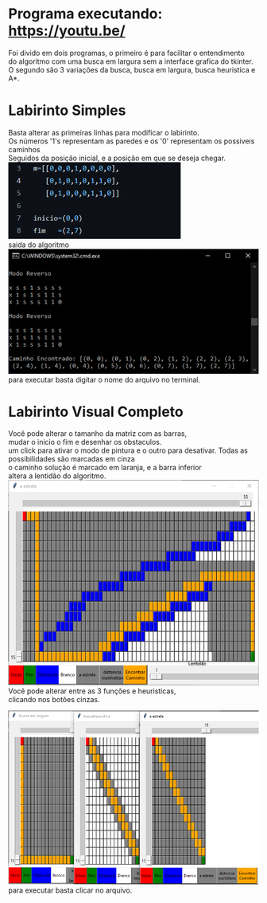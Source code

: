 # Programa executando: https://youtu.be/
Foi divido em dois programas, o primeiro é para facilitar o entendimento  
do algoritmo com uma busca em largura sem a interface grafica do tkinter.  
O segundo são 3 variações da busca, busca em largura, busca heuristica e A*.  

# Labirinto Simples 
Basta alterar as primeiras linhas para modificar o labirinto.  
Os números '1's representam as paredes e os '0' representam os possiveis caminhos  
Seguidos da posição inicial, e a posição em que se deseja chegar.  
<img src="/readmeimgs/img1.png" alt="img"/>  
saida do algoritmo  
<img src="/readmeimgs/img6.png" alt="img"/>  
para executar basta digitar o nome do arquivo no terminal.
# Labirinto Visual Completo
Você pode alterar o tamanho da matriz com as barras,  
mudar o inicio o fim e desenhar os obstaculos.  
um click para ativar o modo de pintura e o outro para desativar.
Todas as possibilidades são marcadas em cinza    
o caminho solução é marcado em laranja, e a barra inferior  
altera a lentidão do algoritmo.   
<img src="/readmeimgs/img8.png" alt="img"/>  
Você pode alterar entre as 3 funções e heuristicas,  
clicando nos botões cinzas.  

<img src="/readmeimgs/img7.png" alt="img"/>   
para executar basta clicar no arquivo.  
 
